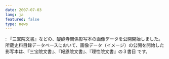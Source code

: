 ```yaml
---
date: 2007-07-03
lang: ja
featured: false
type: news
---
```

: 『三宝院文書』などの、醍醐寺関係影写本の画像データを公開開始しました。<br/>
所蔵史料目録データベースにおいて、画像データ（イメージ）の公開を開始した影写本は、『三宝院文書』、『報恩院文書』、『理性院文書』の３書目
です。
